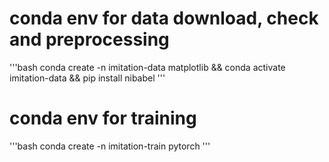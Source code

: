 


# conda env for data download, check and preprocessing
'''bash
conda create -n imitation-data matplotlib && conda activate imitation-data && pip install nibabel
'''

# conda env for training
'''bash
conda create -n imitation-train pytorch
'''